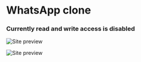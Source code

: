 # WhatsApp clone

### Currently read and write access is disabled

![Site preview](https://i.imgur.com/DdwxNhU.png)

![Site preview](https://i.imgur.com/3WGhNCT.png)
